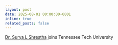 ```yaml
---
layout: post
date: 2025-08-01 00:00:00-0001
inline: true
related_posts: false
---
```


[Dr. Surya L Shrestha](/cv/slshrestha/) joins Tennessee Tech University
